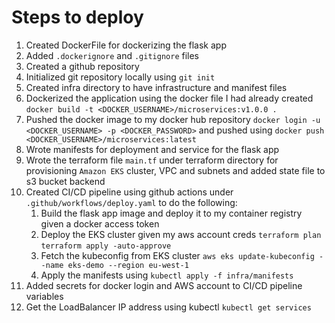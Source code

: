 # Steps to deploy
1. Created DockerFile for dockerizing the flask app
2. Added `.dockerignore` and `.gitignore` files
3. Created a github repository
4. Initialized git repository locally using `git init`
5. Created infra directory to have infrastructure and manifest files
6. Dockerized the application using the docker file I had already created `docker build -t <DOCKER_USERNAME>/microservices:v1.0.0 .`
7. Pushed the docker image to my docker hub repository `docker login -u <DOCKER_USERNAME> -p <DOCKER_PASSWORD>` and pushed using `docker push <DOCKER_USERNAME>/microservices:latest`
8. Wrote manifests for deployment and service for the flask app
9. Wrote the terraform file `main.tf` under terraform directory for provisioning `Amazon EKS` cluster, VPC and subnets and added state file to s3 bucket backend
10. Created CI/CD pipeline using github actions under `.github/workflows/deploy.yaml` to do the following:
    1. Build the flask app image and deploy it to my container registry given a docker access token
    2. Deploy the EKS cluster given my aws account creds `terraform plan` `terraform apply -auto-approve`
    3. Fetch the kubeconfig from EKS cluster `aws eks update-kubeconfig --name eks-demo --region eu-west-1`
    4. Apply the manifests using `kubectl apply -f infra/manifests`
11. Added secrets for docker login and AWS account to CI/CD pipeline variables
12. Get the LoadBalancer IP address using kubectl `kubectl get services`
